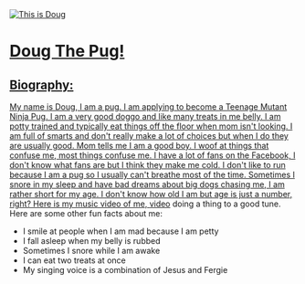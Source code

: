 <a href="https://en.wikipedia.org/wiki/Doug_the_Pug" target="">
  <img src="https://commons.wikimedia.org/wiki/File:DougNYC.JPG" alt="This is Doug"
</a>
<h1>Doug The Pug!</h1>
<h2>Biography:</h2>
<p> My name is Doug, I am a pug. I am applying to become a Teenage Mutant Ninja Pug. I am a very good doggo and like many treats in me belly. I am potty trained and typically eat things off the floor when mom isn't looking. I am full of smarts and don't really make a lot of choices but when I do they are usually good. Mom tells me I am a good boy. I woof at things that confuse me, most things confuse me. I have a lot of fans on the Facebook, I don't know what fans are but I think they make me cold. I don't like to run because I am a pug so I usually can't breathe most of the time. Sometimes I snore in my sleep and have bad dreams about big dogs chasing me, I am rather short for my age. I don't know how old I am but age is just a number, right? Here is my music video of me, <a href="https://www.youtube.com/watch?v=Vj_emVFPgJ8"target="">video</a> doing a thing to a good tune. Here are some other fun facts about me:
  <ul>
    <li> I smile at people when I am mad because I am petty</li>
    <li> I fall asleep when my belly is rubbed</li>
    <li> Sometimes I snore while I am awake </li>
    <li> I can eat two treats at once </li>
    <li> My singing voice is a combination of Jesus and Fergie</li>
  </ul>
</p>
